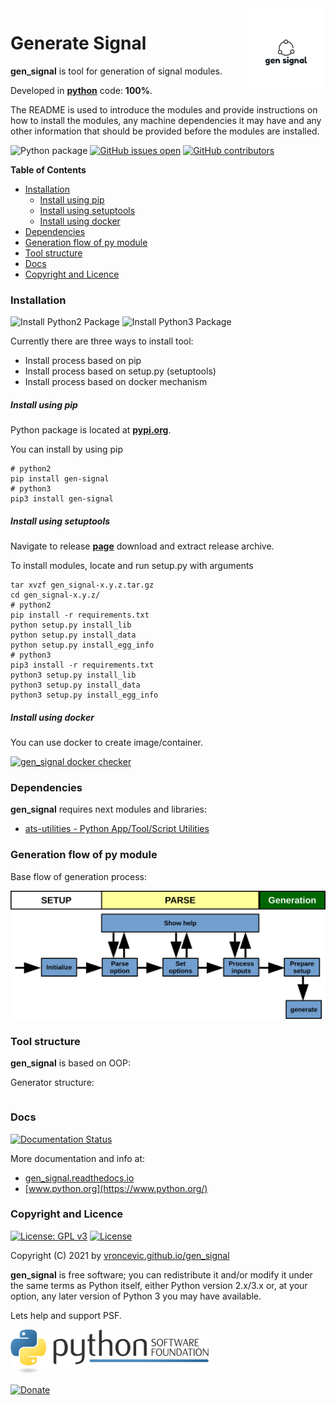 <img align="right" src="https://raw.githubusercontent.com/vroncevic/gen_signal/dev/docs/gen_signal_logo.png" width="25%">

# Generate Signal

**gen_signal** is tool for generation of signal modules.

Developed in **[python](https://www.python.org/)** code: **100%**.

The README is used to introduce the modules and provide instructions on
how to install the modules, any machine dependencies it may have and any
other information that should be provided before the modules are installed.

![Python package](https://github.com/vroncevic/gen_signal/workflows/Python%20package%20gen_signal/badge.svg?branch=master) [![GitHub issues open](https://img.shields.io/github/issues/vroncevic/gen_signal.svg)](https://github.com/vroncevic/gen_signal/issues) [![GitHub contributors](https://img.shields.io/github/contributors/vroncevic/gen_signal.svg)](https://github.com/vroncevic/gen_signal/graphs/contributors)

<!-- START doctoc generated TOC please keep comment here to allow auto update -->
<!-- DON'T EDIT THIS SECTION, INSTEAD RE-RUN doctoc TO UPDATE -->
**Table of Contents**

- [Installation](#installation)
    - [Install using pip](#install-using-pip)
    - [Install using setuptools](#install-using-setuptools)
    - [Install using docker](#install-using-docker)
- [Dependencies](#dependencies)
- [Generation flow of py module](#generation-flow-of-py-module)
- [Tool structure](#tool-structure)
- [Docs](#docs)
- [Copyright and Licence](#copyright-and-licence)

<!-- END doctoc generated TOC please keep comment here to allow auto update -->

### Installation

![Install Python2 Package](https://github.com/vroncevic/gen_signal/workflows/Install%20Python2%20Package%20gen_signal/badge.svg?branch=master) ![Install Python3 Package](https://github.com/vroncevic/gen_signal/workflows/Install%20Python3%20Package%20gen_signal/badge.svg?branch=master)

Currently there are three ways to install tool:
* Install process based on pip
* Install process based on setup.py (setuptools)
* Install process based on docker mechanism

##### Install using pip

Python package is located at **[pypi.org](https://pypi.org/project/gen-signal/)**.

You can install by using pip
```
# python2
pip install gen-signal
# python3
pip3 install gen-signal
```

##### Install using setuptools

Navigate to release **[page](https://github.com/vroncevic/gen_signal/releases/)** download and extract release archive.

To install modules, locate and run setup.py with arguments
```
tar xvzf gen_signal-x.y.z.tar.gz
cd gen_signal-x.y.z/
# python2
pip install -r requirements.txt
python setup.py install_lib
python setup.py install_data
python setup.py install_egg_info
# python3
pip3 install -r requirements.txt
python3 setup.py install_lib
python3 setup.py install_data
python3 setup.py install_egg_info
```

##### Install using docker

You can use docker to create image/container.

[![gen_signal docker checker](https://github.com/vroncevic/gen_signal/workflows/gen_signal%20docker%20checker/badge.svg)](https://github.com/vroncevic/gen_signal/actions?query=workflow%3A%22gen_signal+docker+checker%22)

### Dependencies

**gen_signal** requires next modules and libraries:

* [ats-utilities - Python App/Tool/Script Utilities](https://vroncevic.github.io/ats_utilities)

### Generation flow of py module

Base flow of generation process:

![alt tag](https://raw.githubusercontent.com/vroncevic/gen_signal/dev/docs/gen_signal_flow.png)

### Tool structure

**gen_signal** is based on OOP:

Generator structure:

```

```

### Docs

[![Documentation Status](https://readthedocs.org/projects/gen_signal/badge/?version=latest)](https://gen_signal.readthedocs.io/projects/gen_signal/en/latest/?badge=latest)

More documentation and info at:
* [gen_signal.readthedocs.io](https://gen_signal.readthedocs.io/en/latest/)
* [www.python.org](https://www.python.org/)

### Copyright and Licence

[![License: GPL v3](https://img.shields.io/badge/License-GPLv3-blue.svg)](https://www.gnu.org/licenses/gpl-3.0) [![License](https://img.shields.io/badge/License-Apache%202.0-blue.svg)](https://opensource.org/licenses/Apache-2.0)

Copyright (C) 2021 by [vroncevic.github.io/gen_signal](https://vroncevic.github.io/gen_signal)

**gen_signal** is free software; you can redistribute it and/or modify
it under the same terms as Python itself, either Python version 2.x/3.x or,
at your option, any later version of Python 3 you may have available.

Lets help and support PSF.

[![Python Software Foundation](https://raw.githubusercontent.com/vroncevic/gen_signal/dev/docs/psf-logo-alpha.png)](https://www.python.org/psf/)

[![Donate](https://www.paypalobjects.com/en_US/i/btn/btn_donateCC_LG.gif)](https://psfmember.org/index.php?q=civicrm/contribute/transact&reset=1&id=2)
